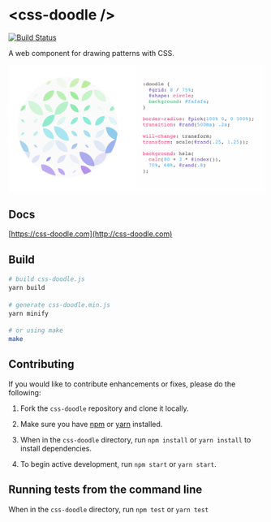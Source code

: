 # &lt;css-doodle /&gt;

[![Build Status](https://travis-ci.org/css-doodle/css-doodle.svg?branch=master)](https://travis-ci.org/css-doodle/css-doodle)

A web component for drawing patterns with CSS.

<a href="https://css-doodle.com/">
<img src="screenshot/doodle.png" width="800px" />
</a>

## Docs
[https://css-doodle.com](http://css-doodle.com)

## Build

```bash
# build css-doodle.js
yarn build

# generate css-doodle.min.js
yarn minify

# or using make
make
```

## Contributing

If you would like to contribute enhancements or fixes, please do the following:

1. Fork the `css-doodle` repository and clone it locally.

2. Make sure you have [npm](https://www.npmjs.com/) or [yarn](https://yarnpkg.com/) installed.

3. When in the `css-doodle` directory, run `npm install` or `yarn install` to install dependencies.

4. To begin active development, run `npm start` or `yarn start`.

## Running tests from the command line

When in the `css-doodle` directory, run `npm test` or `yarn test`
